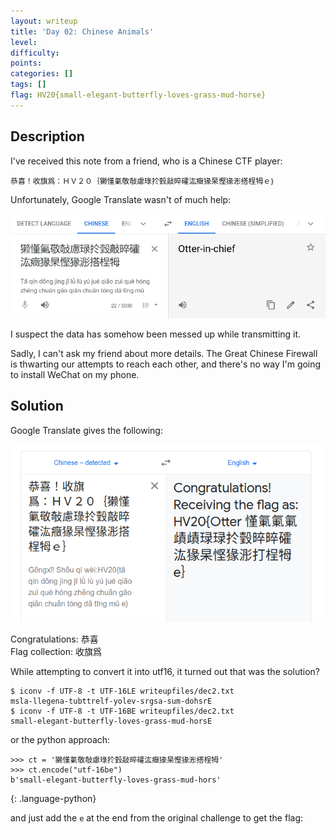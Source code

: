 ```yaml
---
layout: writeup
title: 'Day 02: Chinese Animals'
level:
difficulty:
points:
categories: []
tags: []
flag: HV20{small-elegant-butterfly-loves-grass-mud-horse}
---
```

## Description

I've received this note from a friend, who is a Chinese CTF player:

    恭喜！收旗爲：ＨＶ２０｛獭慬氭敬敧慮琭扵瑴敲晬礭汯癥猭杲慳猭浵搭桯牳ｅ｝

Unfortunately, Google Translate wasn't of much help:

![](writeupfiles/dec2-chall.png)

I suspect the data has somehow been messed up while transmitting it.

Sadly, I can't ask my friend about more details. The Great Chinese
Firewall is thwarting our attempts to reach each other, and there's no
way I'm going to install WeChat on my phone.

## Solution

Google Translate gives the following:

![](writeupfiles/dec2-translate.png)

Congratulations: 恭喜  
Flag collection: 收旗爲

While attempting to convert it into utf16, it turned out that was the
solution?

    $ iconv -f UTF-8 -t UTF-16LE writeupfiles/dec2.txt
    msla-llegena-tubttrelf-yolev-srgsa-sum-dohsrE
    $ iconv -f UTF-8 -t UTF-16BE writeupfiles/dec2.txt
    small-elegant-butterfly-loves-grass-mud-horsE

or the python approach:

    >>> ct = '獭慬氭敬敧慮琭扵瑴敲晬礭汯癥猭杲慳猭浵搭桯牳'
    >>> ct.encode("utf-16be")
    b'small-elegant-butterfly-loves-grass-mud-hors'
{: .language-python}

and just add the `e` at the end from the original challenge to get the
flag:

